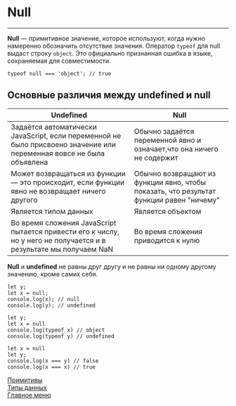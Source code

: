# Null
____
__Null__ — примитивное значение, которое используют, когда нужно намеренно обозначить отсутствие значения. Оператор `typeof` для null выдаст строку `object`. Это официально признанная ошибка в языке, сохраняемая для совместимости.
```
typeof null === 'object'; // true
```
## Основные различия между undefined и null

<table>
   <thead>
        <tr>
            <th>Undefined</th>
            <th>Null</th>
        </tr>
    </thead>
    <tbody>
    <tr>
        <td>Задаётся автоматически JavaScript, если переменной не было присвоено значение или переменная вовсе не была объявлена</td>
        <td>Oбычно задаётся переменной явно и означает,что она ничего не содержит</td>
    </tr>
    <tr>
        <td>Может возвращаться из функции — это происходит, если функции явно не возвращает ничего другого </td>
        <td>Oбычно возвращают из функции явно, чтобы показать, что результат функции равен "ничему"</td>
    </tr>
    <tr>
        <td>Является типом данных</td>
        <td>Является объектом </td>
    </tr>
    <tr>
        <td>Во время сложения JavaScript пытается привести его к числу, но у него не получается и в результате мы получаем NaN</td>
        <td>Во время сложения приводится к нулю </td>
    </tr>
    </tbody>
</table>
  
__Null__ и __undefined__ не равны друг другу и не равны ни одному другому значению, кроме самих себя.

```
let y;
let x = null;
console.log(x); // null
console.log(y); // undefined
```
```
let y;
let x = null
console.log(typeof x) // object
console.log(typeof y) // undefined
```
```
let x = null
let y;
console.log(x === y) // false
console.log(x === x) // true
```

[Примитивы](../primitive.md)<br>
[Типы данных](../data-types.md)<br>
[Главное меню](../../README.md)<br>